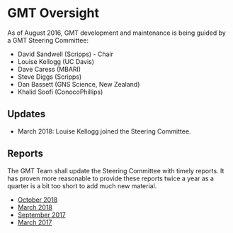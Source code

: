 # GMT Oversight

As of August 2016, GMT development and maintenance is being guided by a GMT Steering
Committee:

* David Sandwell (Scripps) - Chair
* Louise Kellogg (UC Davis)
* Dave Caress (MBARI)
* Steve Diggs (Scripps)
* Dan Bassett (GNS Science, New Zealand)
* Khalid Soofi (ConocoPhillips)

## Updates

* March 2018: Louise Kellogg joined the Steering Committee.

## Reports

The GMT Team shall update the Steering Committee with timely reports. It has proven more
reasonable to provide these reports twice a year as a quarter is a bit too short to add
much new material.

* [October 2018](reports/2018-10.md)
* [March 2018](reports/2018-03.md)
* [September 2017](reports/2017-09.md)
* [March 2017](reports/2017-03.md)
